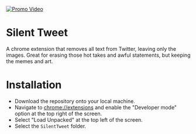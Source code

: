 [![Promo Video](http://img.youtube.com/vi/xbZZbepBkj4/0.jpg)](https://www.youtube.com/watch?v=xbZZbepBkj4 "Promo Video")

# Silent Tweet
A chrome extension that removes all text from Twitter, leaving only the images. Great for erasing those hot takes and awful statements, but keeping the memes and art.

# Installation
* Download the repository onto your local machine.
* Navigate to [chrome://extensions](chrome://extensions) and enable the "Developer mode" option at the top right of the screen.
* Select "Load Unpacked" at the top left of the screen.
* Select the `SilentTweet` folder.
